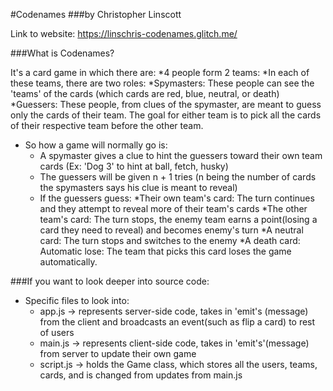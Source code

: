 #Codenames
###by Christopher Linscott

Link to website: https://linschris-codenames.glitch.me/

###What is Codenames?

It's a card game in which there are:
*4 people form 2 teams:
  *In each of these teams, there are two roles:
    *Spymasters: These people can see the 'teams' of the cards (which cards are red, blue, neutral, or death)
    *Guessers: These people, from clues of the spymaster, are meant to guess only the cards of their team.
The goal for either team is to pick all the cards of their respective team before the other team.
- So how a game will normally go is:
  - A spymaster gives a clue to hint the guessers toward their own team cards (Ex: 'Dog 3' to hint at ball, fetch, husky)
  - The guessers will be given n + 1 tries (n being the number of cards the spymasters says his clue is meant to reveal) 
  - If the guessers guess:
    *Their own team's card: The turn continues and they attempt to reveal more of their team's cards
    *The other team's card: The turn stops, the enemy team earns a point(losing a card they need to reveal) and becomes enemy's turn
    *A neutral card: The turn stops and switches to the enemy
    *A death card: Automatic lose: The team that picks this card loses the game automatically.

###If you want to look deeper into source code:
- Specific files to look into:
  - app.js -> represents server-side code, takes in 'emit's (message) from the client and broadcasts an event(such as flip a card) to rest of users
  - main.js -> represents client-side code, takes in 'emit's'(message) from server to update their own game
  - script.js -> holds the Game class, which stores all the users, teams, cards, and is changed from updates from main.js

